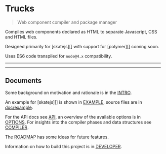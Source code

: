 # Trucks

<? @include readme/badges.md ?>

> Web component compiler and package manager

Compiles web components declared as HTML to separate Javascript, CSS and HTML files.

Designed primarily for [skatejs][] with support for [polymer][] coming soon.

Uses ES6 code transpiled for `node@4.x` compatibility.

<? @include {=readme} install.md ?>

***
<!-- @toc -->
***

<? @include {=readme}
      usage.md 
      components.md
      plugins.md
      resolvers.md
      transforms.md ?>

## Documents

Some background on motivation and rationale is in the [INTRO](/doc/INTRO.md).

An example for [skatejs][] is shown in [EXAMPLE](/doc/EXAMPLE.md), source files are in [doc/example](/doc/example). 

For the API docs see [API](/doc/API.md), an overview of the available options is in [OPTIONS](/doc/OPTIONS.md). For insights into the compiler phases and data structures see [COMPILER](/doc/COMPILER.md).

The [ROADMAP](/doc/ROADMAP.md) has some ideas for future features.

Information on how to build this project is in [DEVELOPER](/doc/DEVELOPER.md).

<? @include {=readme}
      license.md
      links.md ?>

